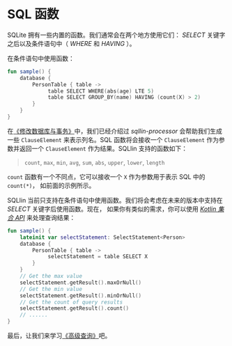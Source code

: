 # SQL 函数

SQLite 拥有一些内置的函数。我们通常会在两个地方使用它们： _SELECT_ 关键字之后以及条件语句中（ _WHERE_ 和 _HAVING_ ）。

在条件语句中使用函数：

```kotlin
fun sample() {
    database {
        PersonTable { table ->
             table SELECT WHERE(abs(age) LTE 5)
             table SELECT GROUP_BY(name) HAVING (count(X) > 2)
        }
    }
}
```
在[《修改数据库与事务》](modify-database-and-transaction-cn.md)中，我们已经介绍过 _sqllin-processor_
会帮助我们生成一些 `ClauseElement` 来表示列名。SQL 函数将会接收一个 `ClauseElement` 作为参数并返回一个
`ClauseElement` 作为结果。SQLlin 支持的函数如下：

> `count`, `max`, `min`, `avg`, `sum`, `abs`, `upper`, `lower`, `length`

`count` 函数有一个不同点，它可以接收一个 `X` 作为参数用于表示 SQL 中的 `count(*)`， 如前面的示例所示。

SQLlin 当前只支持在条件语句中使用函数。我们将会考虑在未来的版本中支持在 _SELECT_ 关键字后使用函数。现在，
如果你有类似的需求，你可以使用 *[Kotlin 集合 API](https://kotlinlang.org/docs/collection-aggregate.html)* 来处理查询结果：

```kotlin
fun sample() {
    lateinit var selectStatement: SelectStatement<Person>
    database {
        PersonTable { table ->
             selectStatement = table SELECT X
        }
    }
    // Get the max value
    selectStatement.getResult().maxOrNull()
    // Get the min value
    selectStatement.getResult().minOrNull()
    // Get the count of query results
    selectStatement.getResult().count()
    // ......
}
```

最后，让我们来学习[《高级查询》](advanced-query-cn.md)吧。